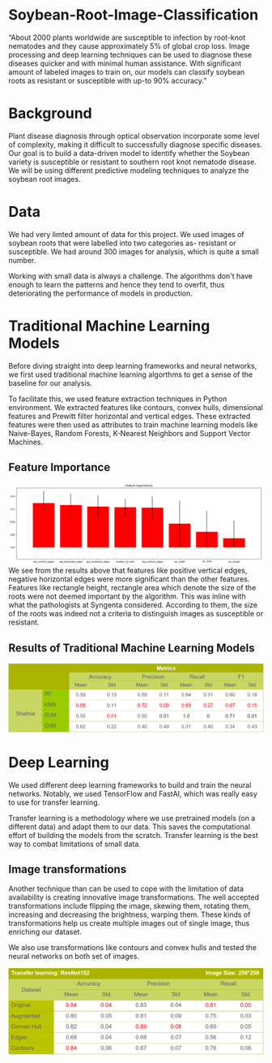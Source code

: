 # Soybean-Root-Image-Classification

“About 2000 plants worldwide are susceptible to infection by root-knot nematodes and they cause approximately 5% of global crop loss. Image processing and deep learning techniques can be used to diagnose these diseases quicker and with minimal human assistance. With significant amount of labeled images to train on, our models can classify soybean roots as resistant or susceptible with up-to 90% accuracy.”

# Background

Plant disease diagnosis through optical observation incorporate some level of complexity, making it difficult to successfully diagnose specific diseases. Our goal is to build a data-driven model to identify whether the Soybean variety is susceptible or resistant to southern root knot nematode disease. We will be using different predictive modeling techniques to analyze the soybean root images.

# Data

We had very limted amount of data for this project. We used images of soybean roots that were labelled into two categories as- resistant or susceptible. We had around 300 images for analysis, which is quite a small number. 

Working with small data is always a challenge. The algorithms don't have enough to learn the patterns and hence they tend to overfit, thus deteriorating the performance of models in production.

# Traditional Machine Learning Models

Before diving straight into deep learning frameworks and neural networks, we first used traditional machine learning algorthms to get a sense of the baseline for our analysis.

To facilitate this, we used feature extraction techniques in Python environment. We extracted features like contours, convex hulls, dimensional features and Prewitt filter horizontal and vertical edges. These extracted features were then used as attributes to train machine learning models like Naive-Bayes, Random Forests, K-Nearest Neighbors and Support Vector Machines.

## Feature Importance
<img src="images/FI.png?raw=true"/>
We see from the results above that features like positive vertical edges, negative horizontal edges were more significant than the other features. Features like rectangle height, rectangle area which denote the size of the roots were not deemed important by the algorithm. This was inline with what the pathologists at Syngenta considered. According to them, the size of the roots was indeed not a criteria to distinguish images as susceptible or resistant.

## Results of Traditional Machine Learning Models
<img src="images/T1.png?raw=true"/>

# Deep Learning

We used different deep learning frameworks to build and train the neural networks. Notably, we used TensorFlow and FastAI, which was really easy to use for transfer learning.

Transfer learning is a methodology where we use pretrained models (on a different data) and adapt them to our data. This saves the computational effort of building the models from the scratch. Transfer learning is the best way to combat limitations of small data.

## Image transformations

Another technique than can be used to cope with the limitation of data availability is creating innovative image transformations. The well accepted transformations include flipping the image, skewing them, rotating them, increasing and decreasing the brightness, warping them. These kinds of transformations help us create multiple images out of single image, thus enriching our dataset.

We also use transformations like contours and convex hulls and tested the neural networks on both set of images.

<img src="images/T2.png?raw=true"/>


